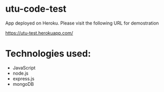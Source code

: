 # utu-code-test

App deployed on Heroku.
Please visit the following URL for demostration

https://utu-test.herokuapp.com/

# Technologies used:
- JavaScript
- node.js
- express.js
- mongoDB
